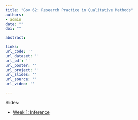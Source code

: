 ```yaml
---
title: "Gov 62: Research Practice in Qualitative Methods"
authors:
- admin
date: ""
doi: ""

abstract:

links:
url_code: ''
url_dataset: ''
url_pdf: ''
url_poster: ''
url_project: ''
url_slides: ''
url_source: ''
url_video: ''

---
```


Slides:

- [Week 1: Inference](teaching/gov62/slides_wk1.pdf)